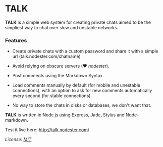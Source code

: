 # TALK

**TALK** is a simple web system for creating private chats aimed to be the simpliest way to chat over slow and unstable networks.

### Features

- Create private chats with a custom password and share it with a simple url (talk.nodester.com/chatname)

- Avoid relying on obscure servers (&hearts; *nodester*).

- Post comments using the Markdown Syntax.

- Load comments manually by default (for mobile and unestable connections), with an option to ask for new comments automatically every second (for stable connections).

- No way to store the chats in disks or databases, we don't want that.

**TALK** is written in Node.js using Express, Jade, Stylus and Node-markdown.

Test it live here: <http://talk.nodester.com/>

*License: [MIT](http://opensource.org/licenses/mit-license.php)*
